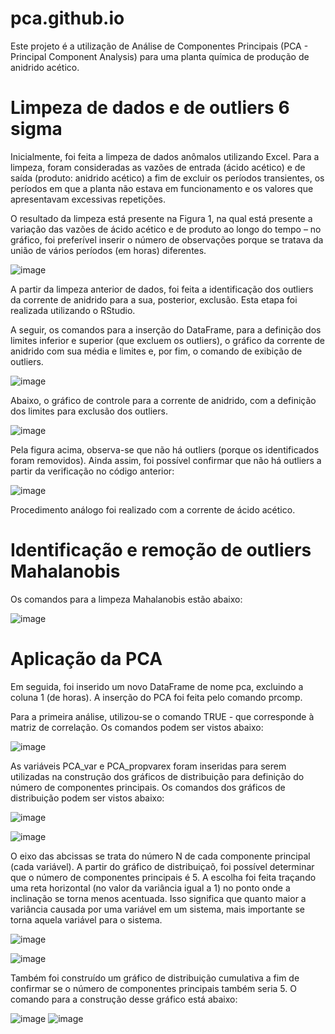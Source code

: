 # pca.github.io
Este projeto é a utilização de Análise de Componentes Principais (PCA - Principal Component Analysis) para uma planta química de produção de anidrido acético.

# Limpeza de dados e de outliers 6 sigma

Inicialmente, foi feita a limpeza de dados anômalos utilizando Excel. Para a limpeza, foram consideradas as vazões de entrada (ácido acético) e de saída (produto: anidrido acético) a fim de excluir os períodos transientes, os períodos em que a planta não estava em funcionamento e os valores que apresentavam excessivas repetições. 

O resultado da limpeza está presente na Figura 1, na qual está presente a variação das vazões de ácido acético e de produto ao longo do tempo – no gráfico, foi preferível inserir o número de observações porque se tratava da união de vários períodos (em horas) diferentes.

![image](https://user-images.githubusercontent.com/81119854/124501242-8f5d7900-dd97-11eb-9fbc-c9ec2245c26a.png)

A partir da limpeza anterior de dados, foi feita a identificação dos outliers da corrente de anidrido para a sua, posterior, exclusão. Esta etapa foi realizada utilizando o RStudio. 

A seguir, os comandos para a inserção do DataFrame, para a definição dos limites inferior e superior (que excluem os outliers), o gráfico da corrente de anidrido com sua média e limites e, por fim, o comando de exibição de outliers.

![image](https://user-images.githubusercontent.com/81119854/124501676-62f62c80-dd98-11eb-8bd7-acf7d59e06d9.png)

Abaixo, o gráfico de controle para a corrente de anidrido, com a definição dos limites para exclusão dos outliers.

![image](https://user-images.githubusercontent.com/81119854/124501914-d13aef00-dd98-11eb-8e55-31c015f10257.png)

Pela figura acima, observa-se que não há outliers (porque os identificados foram removidos). Ainda assim, foi possível confirmar que não há outliers a partir da verificação no código anterior:

![image](https://user-images.githubusercontent.com/81119854/124502068-1bbc6b80-dd99-11eb-875e-415a035689fc.png)

Procedimento análogo foi realizado com a corrente de ácido acético.

# Identificação e remoção de outliers Mahalanobis

Os comandos para a limpeza Mahalanobis estão abaixo:

![image](https://user-images.githubusercontent.com/81119854/124502345-af8e3780-dd99-11eb-8ff1-f4acd53cf7b6.png)

# Aplicação da PCA

Em seguida, foi inserido um novo DataFrame de nome pca, excluindo a coluna 1 (de horas). A inserção do PCA foi feita pelo comando prcomp. 

Para a primeira análise, utilizou-se o comando TRUE - que corresponde à matriz de correlação. Os comandos podem ser vistos abaixo:

![image](https://user-images.githubusercontent.com/81119854/124502770-73a7a200-dd9a-11eb-9d33-8bade61c3602.png)

As variáveis PCA_var e PCA_propvarex foram inseridas para serem utilizadas na construção dos gráficos de distribuição para definição do número de componentes principais. Os comandos dos gráficos de distribuição podem ser vistos abaixo:

![image](https://user-images.githubusercontent.com/81119854/124503067-26780000-dd9b-11eb-94a1-b57fff6cb624.png)

![image](https://user-images.githubusercontent.com/81119854/124502930-cf722b00-dd9a-11eb-90a4-a31a00ef11b1.png)

O eixo das abcissas se trata do número N de cada componente principal (cada variável). A partir do gráfico de distribuiçaõ, foi possível determinar que o número de componentes principais é 5. A escolha foi feita traçando uma reta horizontal (no valor da variância igual a 1) no ponto onde a inclinação se torna menos acentuada. Isso significa que quanto maior a variância causada por uma variável em um sistema, mais importante se torna aquela variável para o sistema.

![image](https://user-images.githubusercontent.com/81119854/124503554-347a5080-dd9c-11eb-910a-b28d94f785b3.png)

![image](https://user-images.githubusercontent.com/81119854/124503628-583d9680-dd9c-11eb-8d4e-4ce034eaadd6.png)

Também foi construído um gráfico de distribuição cumulativa a fim de confirmar se o número de componentes principais também seria 5. O comando para a construção desse gráfico está abaixo:

![image](https://user-images.githubusercontent.com/81119854/124503761-95098d80-dd9c-11eb-9ae4-6123f2d32745.png)
![image](https://user-images.githubusercontent.com/81119854/124503809-ab174e00-dd9c-11eb-9e9c-18be82a98216.png)



